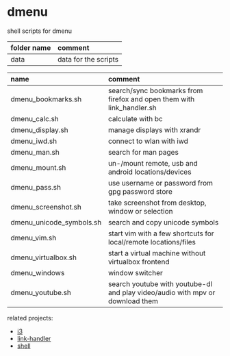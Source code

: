# dmenu

shell scripts for dmenu

| folder name | comment              |
| :---------- | :------------------- |
| data        | data for the scripts |

| name                     | comment                                                                       |
| :----------------------- | :---------------------------------------------------------------------------- |
| dmenu_bookmarks.sh       | search/sync bookmarks from firefox and open them with link_handler.sh         |
| dmenu_calc.sh            | calculate with bc                                                             |
| dmenu_display.sh         | manage displays with xrandr                                                   |
| dmenu_iwd.sh             | connect to wlan with iwd                                                      |
| dmenu_man.sh             | search for man pages                                                          |
| dmenu_mount.sh           | un-/mount remote, usb and android locations/devices                           |
| dmenu_pass.sh            | use username or password from gpg password store                              |
| dmenu_screenshot.sh      | take screenshot from desktop, window or selection                             |
| dmenu_unicode_symbols.sh | search and copy unicode symbols                                               |
| dmenu_vim.sh             | start vim with a few shortcuts for local/remote locations/files               |
| dmenu_virtualbox.sh      | start a virtual machine without virtualbox frontend                           |
| dmenu_windows            | window switcher                                                               |
| dmenu_youtube.sh         | search youtube with youtube-dl and play video/audio with mpv or download them |

related projects:

- [i3](https://github.com/mrdotx/i3)
- [link-handler](https://github.com/mrdotx/link-handler)
- [shell](https://github.com/mrdotx/shell)

